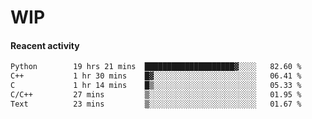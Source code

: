 # WIP

#### Reacent activity
<!--START_SECTION:waka-->

```txt
Python        19 hrs 21 mins  ████████████████████▓░░░░   82.60 %
C++           1 hr 30 mins    █▓░░░░░░░░░░░░░░░░░░░░░░░   06.41 %
C             1 hr 14 mins    █▒░░░░░░░░░░░░░░░░░░░░░░░   05.33 %
C/C++         27 mins         ▒░░░░░░░░░░░░░░░░░░░░░░░░   01.95 %
Text          23 mins         ▒░░░░░░░░░░░░░░░░░░░░░░░░   01.67 %
```

<!--END_SECTION:waka--> 
